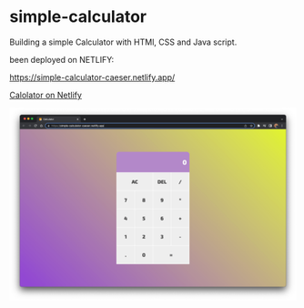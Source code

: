 # simple-calculator

Building a simple Calculator with HTMl, CSS and Java script.

been deployed on NETLIFY:

<https://simple-calculator-caeser.netlify.app/>

<a href="https://simple-calculator-caeser.netlify.app/" target="_blank">Calolator on Netlify</a>

![calculator site image](calculator-site.png)
